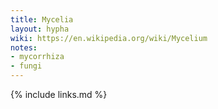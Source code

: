 ```yaml
---
title: Mycelia
layout: hypha
wiki: https://en.wikipedia.org/wiki/Mycelium
notes:
- mycorrhiza
- fungi
---
```


{% include links.md %}